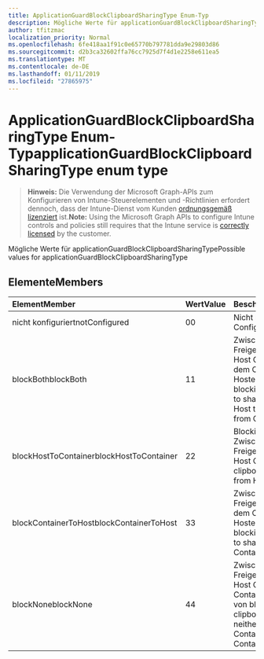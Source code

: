 ```yaml
---
title: ApplicationGuardBlockClipboardSharingType Enum-Typ
description: Mögliche Werte für applicationGuardBlockClipboardSharingType
author: tfitzmac
localization_priority: Normal
ms.openlocfilehash: 6fe418aa1f91c0e65770b797781dda9e29803d86
ms.sourcegitcommit: d2b3ca32602ffa76cc7925d7f4d1e2258e611ea5
ms.translationtype: MT
ms.contentlocale: de-DE
ms.lasthandoff: 01/11/2019
ms.locfileid: "27865975"
---
```

# <a name="applicationguardblockclipboardsharingtype-enum-type"></a><span data-ttu-id="b1216-103">ApplicationGuardBlockClipboardSharingType Enum-Typ</span><span class="sxs-lookup"><span data-stu-id="b1216-103">applicationGuardBlockClipboardSharingType enum type</span></span>

> <span data-ttu-id="b1216-104">**Hinweis:** Die Verwendung der Microsoft Graph-APIs zum Konfigurieren von Intune-Steuerelementen und -Richtlinien erfordert dennoch, dass der Intune-Dienst vom Kunden [ordnungsgemäß lizenziert](https://go.microsoft.com/fwlink/?linkid=839381) ist.</span><span class="sxs-lookup"><span data-stu-id="b1216-104">**Note:** Using the Microsoft Graph APIs to configure Intune controls and policies still requires that the Intune service is [correctly licensed](https://go.microsoft.com/fwlink/?linkid=839381) by the customer.</span></span>

<span data-ttu-id="b1216-105">Mögliche Werte für applicationGuardBlockClipboardSharingType</span><span class="sxs-lookup"><span data-stu-id="b1216-105">Possible values for applicationGuardBlockClipboardSharingType</span></span>
## <a name="members"></a><span data-ttu-id="b1216-106">Elemente</span><span class="sxs-lookup"><span data-stu-id="b1216-106">Members</span></span>
|<span data-ttu-id="b1216-107">Element</span><span class="sxs-lookup"><span data-stu-id="b1216-107">Member</span></span>|<span data-ttu-id="b1216-108">Wert</span><span class="sxs-lookup"><span data-stu-id="b1216-108">Value</span></span>|<span data-ttu-id="b1216-109">Beschreibung</span><span class="sxs-lookup"><span data-stu-id="b1216-109">Description</span></span>|
|:---|:---|:---|
|<span data-ttu-id="b1216-110">nicht konfiguriert</span><span class="sxs-lookup"><span data-stu-id="b1216-110">notConfigured</span></span>|<span data-ttu-id="b1216-111">0</span><span class="sxs-lookup"><span data-stu-id="b1216-111">0</span></span>|<span data-ttu-id="b1216-112">Nicht konfiguriert</span><span class="sxs-lookup"><span data-stu-id="b1216-112">Not Configured</span></span>|
|<span data-ttu-id="b1216-113">blockBoth</span><span class="sxs-lookup"><span data-stu-id="b1216-113">blockBoth</span></span>|<span data-ttu-id="b1216-114">1</span><span class="sxs-lookup"><span data-stu-id="b1216-114">1</span></span>|<span data-ttu-id="b1216-115">Zwischenablage zum Freigeben von Daten aus Host Container und aus dem Container zum Hosten von blockieren</span><span class="sxs-lookup"><span data-stu-id="b1216-115">Block clipboard to share data both from Host to Container and from Container to Host</span></span>|
|<span data-ttu-id="b1216-116">blockHostToContainer</span><span class="sxs-lookup"><span data-stu-id="b1216-116">blockHostToContainer</span></span>|<span data-ttu-id="b1216-117">2</span><span class="sxs-lookup"><span data-stu-id="b1216-117">2</span></span>|<span data-ttu-id="b1216-118">Blockieren der Zwischenablage zum Freigeben von Daten vom Host Container</span><span class="sxs-lookup"><span data-stu-id="b1216-118">Block clipboard to share data from Host to Container</span></span>|
|<span data-ttu-id="b1216-119">blockContainerToHost</span><span class="sxs-lookup"><span data-stu-id="b1216-119">blockContainerToHost</span></span>|<span data-ttu-id="b1216-120">3</span><span class="sxs-lookup"><span data-stu-id="b1216-120">3</span></span>|<span data-ttu-id="b1216-121">Zwischenablage zum Freigeben von Daten aus dem Container zum Hosten von blockieren</span><span class="sxs-lookup"><span data-stu-id="b1216-121">Block clipboard to share data from Container to Host</span></span>|
|<span data-ttu-id="b1216-122">blockNone</span><span class="sxs-lookup"><span data-stu-id="b1216-122">blockNone</span></span>|<span data-ttu-id="b1216-123">4</span><span class="sxs-lookup"><span data-stu-id="b1216-123">4</span></span>|<span data-ttu-id="b1216-124">Zwischenablage zum Freigeben von Daten vom Host Container weder aus Container zum Hosten von blockieren</span><span class="sxs-lookup"><span data-stu-id="b1216-124">Block clipboard to share data neither from Host to Container nor from Container to Host</span></span>|



